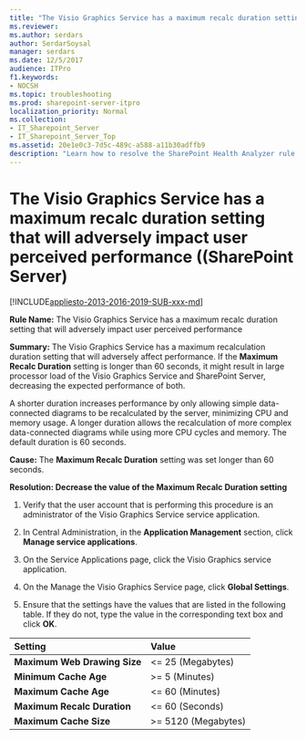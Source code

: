 ```yaml
---
title: "The Visio Graphics Service has a maximum recalc duration setting that will adversely impact user perceived performance ((SharePoint Server)"
ms.reviewer: 
ms.author: serdars
author: SerdarSoysal
manager: serdars
ms.date: 12/5/2017
audience: ITPro
f1.keywords:
- NOCSH
ms.topic: troubleshooting
ms.prod: sharepoint-server-itpro
localization_priority: Normal
ms.collection:
- IT_Sharepoint_Server
- IT_Sharepoint_Server_Top
ms.assetid: 20e1e0c3-7d5c-489c-a588-a11b30adffb9
description: "Learn how to resolve the SharePoint Health Analyzer rule: The Visio Graphics Service has a maximum recalc duration setting that will adversely impact user perceived performance, for SharePoint Server."
---
```


# The Visio Graphics Service has a maximum recalc duration setting that will adversely impact user perceived performance ((SharePoint Server)

[!INCLUDE[appliesto-2013-2016-2019-SUB-xxx-md](../includes/appliesto-2013-2016-2019-SUB-xxx-md.md)] 
  
 **Rule Name:** The Visio Graphics Service has a maximum recalc duration setting that will adversely impact user perceived performance 
  
 **Summary:** The Visio Graphics Service has a maximum recalculation duration setting that will adversely affect performance. If the **Maximum Recalc Duration** setting is longer than 60 seconds, it might result in large processor load of the Visio Graphics Service and SharePoint Server, decreasing the expected performance of both. 
  
A shorter duration increases performance by only allowing simple data-connected diagrams to be recalculated by the server, minimizing CPU and memory usage. A longer duration allows the recalculation of more complex data-connected diagrams while using more CPU cycles and memory. The default duration is 60 seconds.
  
 **Cause:** The **Maximum Recalc Duration** setting was set longer than 60 seconds. 
  
 **Resolution: Decrease the value of the Maximum Recalc Duration setting**
  
1. Verify that the user account that is performing this procedure is an administrator of the Visio Graphics Service service application. 
    
2. In Central Administration, in the **Application Management** section, click **Manage service applications**.
    
3. On the Service Applications page, click the Visio Graphics service application.
    
4. On the Manage the Visio Graphics Service page, click **Global Settings**.
    
5. Ensure that the settings have the values that are listed in the following table. If they do not, type the value in the corresponding text box and click **OK**.
    
|**Setting**|**Value**|
|:-----|:-----|
|**Maximum Web Drawing Size** <br/> |\<= 25 (Megabytes)  <br/> |
|**Minimum Cache Age** <br/> |\>= 5 (Minutes)  <br/> |
|**Maximum Cache Age** <br/> |\<= 60 (Minutes)  <br/> |
|**Maximum Recalc Duration** <br/> |\<= 60 (Seconds)  <br/> |
|**Maximum Cache Size** <br/> |\>= 5120 (Megabytes)  <br/> |
   
    

